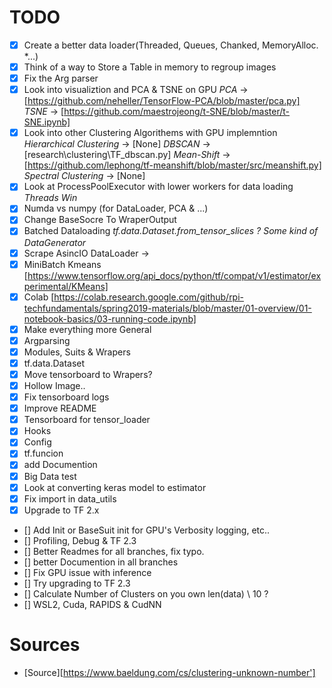 # TODO
- [X] Create a better data loader(Threaded, Queues, Chanked, MemoryAlloc. *...) 
- [X] Think of a way to Store a Table in memory to regroup images
- [X] Fix the Arg parser
- [X] Look into visualiztion and PCA & TSNE on GPU
    *PCA* -> [https://github.com/neheller/TensorFlow-PCA/blob/master/pca.py]
    *TSNE* -> [https://github.com/maestrojeong/t-SNE/blob/master/t-SNE.ipynb]
- [X] Look into other Clustering Algorithems with GPU implemntion
    *Hierarchical Clustering* -> [None]
    *DBSCAN* -> [research\clustering\TF_dbscan.py]
    *Mean-Shift* -> [https://github.com/lephong/tf-meanshift/blob/master/src/meanshift.py]
    *Spectral Clustering* -> [None]
- [X] Look at ProcessPoolExecutor with lower workers for data loading 
    *Threads Win*
- [X] Numda vs numpy (for DataLoader, PCA & ...)
- [X] Change BaseSocre To WraperOutput
- [X] Batched Dataloading
    *tf.data.Dataset.from_tensor_slices ?*
    *Some kind of DataGenerator*
- [X] Scrape AsincIO DataLoader ->
- [X] MiniBatch Kmeans [https://www.tensorflow.org/api_docs/python/tf/compat/v1/estimator/experimental/KMeans]
- [X] Colab [https://colab.research.google.com/github/rpi-techfundamentals/spring2019-materials/blob/master/01-overview/01-notebook-basics/03-running-code.ipynb]
- [X] Make everything more General
- [X] Argparsing
- [X] Modules, Suits & Wrapers
- [X] tf.data.Dataset
- [X] Move tensorboard to Wrapers?
- [X] Hollow Image..
- [X] Fix tensorboard logs
- [X] Improve README
- [X] Tensorboard for tensor_loader
- [X] Hooks
- [X] Config
- [X] tf.funcion
- [X] add Documention
- [X] Big Data test
- [X] Look at converting keras model to estimator
- [X] Fix import in data_utils
- [X] Upgrade to TF 2.x
- [] Add Init or BaseSuit init for GPU's Verbosity logging, etc..
- [] Profiling, Debug & TF 2.3
- [] Better Readmes for all branches, fix typo.
- [] better Documention in all branches
- [] Fix GPU issue with inference
- [] Try upgrading to TF 2.3
- [] Calculate Number of Clusters on you own len(data) \\ 10 ?
- [] WSL2, Cuda, RAPIDS & CudNN

# Sources
- [Source][https://www.baeldung.com/cs/clustering-unknown-number']